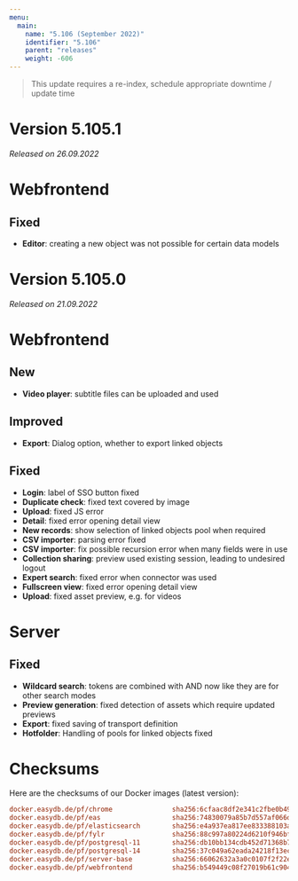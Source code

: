 ```yaml
---
menu:
  main:
    name: "5.106 (September 2022)"
    identifier: "5.106"
    parent: "releases"
    weight: -606
---
```


> This update requires a re-index, schedule appropriate downtime / update time

# Version 5.105.1

*Released on 26.09.2022*

# Webfrontend

## Fixed

* **Editor**: creating a new object was not possible for certain data models

# Version 5.105.0

*Released on 21.09.2022*

# Webfrontend

## New

* **Video player**: subtitle files can be uploaded and used

## Improved

* **Export**: Dialog option, whether to export linked objects

## Fixed

* **Login**: label of SSO button fixed
* **Duplicate check**: fixed text covered by image
* **Upload**: fixed JS error
* **Detail**: fixed error opening detail view
* **New records**: show selection of linked objects pool when required
* **CSV importer**: parsing error fixed
* **CSV importer**: fix possible recursion error when many fields were in use
* **Collection sharing**: preview used existing session, leading to undesired logout
* **Expert search**: fixed error when connector was used
* **Fullscreen view**: fixed error opening detail view
* **Upload**: fixed asset preview, e.g. for videos

# Server

## Fixed

* **Wildcard search**: tokens are combined with AND now like they are for other search modes
* **Preview generation**: fixed detection of assets which require updated previews
* **Export**: fixed saving of transport definition
* **Hotfolder**: Handling of pools for linked objects fixed

# Checksums

Here are the checksums of our Docker images (latest version):

```ini
docker.easydb.de/pf/chrome               sha256:6cfaac8df2e341c2fbe0b49d5cd6020c15fa39ee93f36348141f07c20b342bd0
docker.easydb.de/pf/eas                  sha256:74830079a85b7d557af066dcc4b11d5b9fa3262f6361361b5f7c3d9988e4eaad
docker.easydb.de/pf/elasticsearch        sha256:e4a937ea817ee833388103a7fb14650fd2973e4e989e43979610629cd35187c7
docker.easydb.de/pf/fylr                 sha256:88c997a80224d6210f946bf78272237e066c4426221527aec7c249578c767ff3
docker.easydb.de/pf/postgresql-11        sha256:db10bb134cdb452d71368b7a21b8aba6329a81e3ad85b8493f552075d475e2be
docker.easydb.de/pf/postgresql-14        sha256:37c049a62eada24218f13ec760d4b48f686b793d89622464d18bfc48693b2185
docker.easydb.de/pf/server-base          sha256:66062632a3a0c0107f2f22e579990569c458360ef52ddfb3ad6cd3f09f4db032
docker.easydb.de/pf/webfrontend          sha256:b549449c08f27019b61c904e98a0dadfe0f1f9ab496b907a0173bf2d26d04081```
